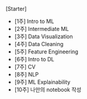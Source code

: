 [Starter]

- [1주] Intro to ML
- [2주] Intermediate ML
- [3주] Data Visualization
- [4주] Data Cleaning
- [5주] Feature Engineering
- [6주] Intro to DL
- [7주] CV
- [8주] NLP
- [9주] ML Explainability
- [10주] 나만의 notebook 작성
